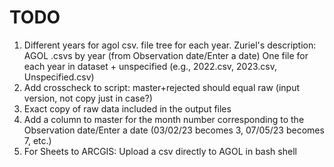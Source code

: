 # TODO 

1) Different years for agol csv. file tree for each year. Zuriel's description: AGOL .csvs by year (from Observation date/Enter a date) One file for each year in dataset + unspecified (e.g., 2022.csv, 2023.csv, Unspecified.csv)
2) Add crosscheck to script: master+rejected should equal raw (input version, not copy just in case?)
4) Exact copy of raw data included in the output files
5) Add a column to master for the month number corresponding to the Observation date/Enter a date (03/02/23 becomes 3, 07/05/23 becomes 7, etc.)
6) For Sheets to ARCGIS: Upload a csv directly to AGOL in bash shell
